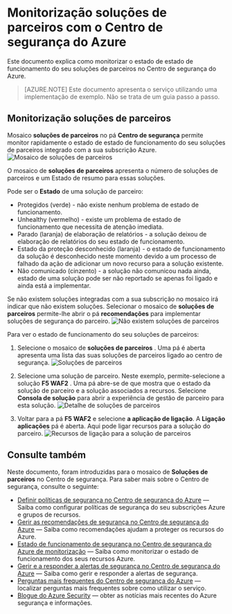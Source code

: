 <properties
   pageTitle="Gerir soluções de parceiros no Centro de segurança do Azure | Microsoft Azure"
   description="Este documento irá guiar pelo modo como o Centro de segurança do Azure permite monitor rapidamente o estado de estado de funcionamento do seu soluções de parceiros integrado com a sua subscrição Azure."
   services="security-center"
   documentationCenter="na"
   authors="TerryLanfear"
   manager="MBaldwin"
   editor=""/>

<tags
   ms.service="security-center"
   ms.devlang="na"
   ms.topic="article"
   ms.tgt_pltfrm="na"
   ms.workload="na"
   ms.date="10/26/2016"
   ms.author="terrylan"/>

# <a name="monitoring-partner-solutions-with-azure-security-center"></a>Monitorização soluções de parceiros com o Centro de segurança do Azure

Este documento explica como monitorizar o estado de estado de funcionamento do seu soluções de parceiros no Centro de segurança do Azure.

> [AZURE.NOTE] Este documento apresenta o serviço utilizando uma implementação de exemplo. Não se trata de um guia passo a passo.

## <a name="monitoring-partner-solutions"></a>Monitorização soluções de parceiros

Mosaico **soluções de parceiros** no pá **Centro de segurança** permite monitor rapidamente o estado de estado de funcionamento do seu soluções de parceiros integrado com a sua subscrição Azure.
![Mosaico de soluções de parceiros][1]

O mosaico de **soluções de parceiros** apresenta o número de soluções de parceiros e um Estado de resumo para essas soluções.

Pode ser o **Estado** de uma solução de parceiro:

- Protegidos (verde) - não existe nenhum problema de estado de funcionamento.
- Unhealthy (vermelho) - existe um problema de estado de funcionamento que necessita de atenção imediata.
- Parado (laranja) de elaboração de relatórios - a solução deixou de elaboração de relatórios do seu estado de funcionamento.
- Estado da proteção desconhecido (laranja) - o estado de funcionamento da solução é desconhecido neste momento devido a um processo de falhado da ação de adicionar um novo recurso para a solução existente.
- Não comunicado (cinzento) - a solução não comunicou nada ainda, estado de uma solução pode ser não reportado se apenas foi ligado e ainda está a implementar.

Se não existem soluções integradas com a sua subscrição no mosaico irá indicar que não existem soluções. Selecionar o mosaico de **soluções de parceiros** permite-lhe abrir o pá **recomendações** para implementar soluções de segurança do parceiro.
![Não existem soluções de parceiros][2]

Para ver o estado de funcionamento do seu soluções de parceiros:

1. Selecione o mosaico de **soluções de parceiros** . Uma pá é aberta apresenta uma lista das suas soluções de parceiros ligado ao centro de segurança.
![Soluções de parceiros][3]

2. Selecione uma solução de parceiro. Neste exemplo, permite-selecione a solução **F5 WAF2** .  Uma pá abre-se de que mostra que o estado da solução de parceiro e a solução associados a recursos. Selecione **Consola de solução** para abrir a experiência de gestão de parceiro para esta solução.
![Detalhe de soluções de parceiros][4]

3. Voltar para a pá **F5 WAF2** e selecione **a aplicação de ligação**. A **Ligação aplicações** pá é aberta. Aqui pode ligar recursos para a solução do parceiro.
![Recursos de ligação para a solução de parceiros][5]

## <a name="see-also"></a>Consulte também
Neste documento, foram introduzidas para o mosaico de **Soluções de parceiros** no Centro de segurança. Para saber mais sobre o Centro de segurança, consulte o seguinte:

- [Definir políticas de segurança no Centro de segurança do Azure](security-center-policies.md) — Saiba como configurar políticas de segurança do seu subscrições Azure e grupos de recursos.
- [Gerir as recomendações de segurança no Centro de segurança do Azure](security-center-recommendations.md) — Saiba como recomendações ajudam a proteger os recursos do Azure.
- [Estado de funcionamento de segurança no Centro de segurança do Azure de monitorização](security-center-monitoring.md) — Saiba como monitorizar o estado de funcionamento dos seus recursos Azure.
- [Gerir e a responder a alertas de segurança no Centro de segurança do Azure](security-center-managing-and-responding-alerts.md) — Saiba como gerir e responder a alertas de segurança.
- [Perguntas mais frequentes do Centro de segurança do Azure](security-center-faq.md) — localizar perguntas mais frequentes sobre como utilizar o serviço.
- [Blogue do Azure Security](http://blogs.msdn.com/b/azuresecurity/) — obter as notícias mais recentes do Azure segurança e informações.

<!--Image references-->
[1]: ./media/security-center-partner-solutions/partner-solutions-tile.png
[2]: ./media/security-center-partner-solutions/no-partner-solutions-to-display.png
[3]: ./media/security-center-partner-solutions/partner-solutions.png
[4]: ./media/security-center-partner-solutions/partner-solutions-detail.png
[5]: ./media/security-center-partner-solutions/link-applications.png
